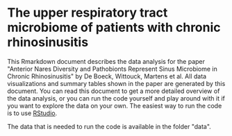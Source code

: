 # The upper respiratory tract microbiome of patients with chronic rhinosinusitis

This Rmarkdown document describes the data analysis for the paper "Anterior Nares Diversity and Pathobionts Represent Sinus
Microbiome in Chronic Rhinosinusitis" by De Boeck, Wittouck, Martens et al. All data visualizations and summary tables shown in the paper are generated by this document. You can read this document to get a more detailed overview of the data analysis, or you can run the code yourself and play around with it if you want to explore the data on your own. The easiest way to run the code is to use [RStudio](https://www.rstudio.com/products/rstudio/#Desktop). 

The data that is needed to run the code is available in the folder "data". 